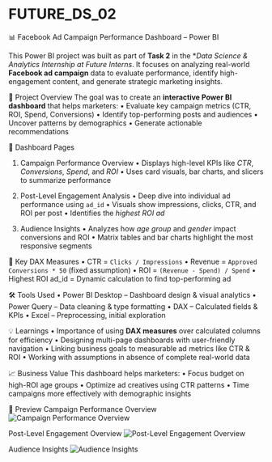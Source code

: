 # FUTURE_DS_02

📊 Facebook Ad Campaign Performance Dashboard – Power BI

This Power BI project was built as part of **Task 2** in the **Data Science & Analytics Internship at Future Interns*. 
It focuses on analyzing real-world **Facebook ad campaign** data to evaluate performance, identify high-engagement content, and generate strategic marketing insights.

🧠 Project Overview
The goal was to create an **interactive Power BI dashboard** that helps marketers:
• Evaluate key campaign metrics (CTR, ROI, Spend, Conversions)
• Identify top-performing posts and audiences
• Uncover patterns by demographics
• Generate actionable recommendations

📄 Dashboard Pages

1. Campaign Performance Overview
• Displays high-level KPIs like *CTR*, *Conversions*, *Spend*, and *ROI*
• Uses card visuals, bar charts, and slicers to summarize performance

2. Post-Level Engagement Analysis
• Deep dive into individual ad performance using `ad_id`
• Visuals show impressions, clicks, CTR, and ROI per post
• Identifies the *highest ROI ad*

3. Audience Insights
• Analyzes how *age group* and *gender* impact conversions and ROI
• Matrix tables and bar charts highlight the most responsive segments


🧮 Key DAX Measures
• CTR = `Clicks / Impressions`
• Revenue = `Approved Conversions * 50` (fixed assumption)
• ROI = `(Revenue - Spend) / Spend`
• Highest ROI ad_id = Dynamic calculation to find top-performing ad

🛠️ Tools Used
• Power BI Desktop – Dashboard design & visual analytics
• Power Query – Data cleaning & type formatting
• DAX – Calculated fields & KPIs
• Excel – Preprocessing, initial exploration

💡 Learnings
• Importance of using **DAX measures** over calculated columns for efficiency
• Designing multi-page dashboards with user-friendly navigation
• Linking business goals to measurable ad metrics like CTR & ROI
• Working with assumptions in absence of complete real-world data

📈 Business Value
This dashboard helps marketers:
• Focus budget on high-ROI age groups
• Optimize ad creatives using CTR patterns
• Time campaigns more effectively with demographic insights

🔗 Preview
Campaign Performance Overview
![Campaign Performance Overview](https://github.com/user-attachments/assets/e757f86e-9aa6-49a1-8397-90f59e1cfc6f)

Post-Level Engagement Overview
![Post-Level Engagement Overview](https://github.com/user-attachments/assets/e976171a-b5f0-4b05-906b-1df3e5ec140c)

Audience Insights
![Audience Insights](https://github.com/user-attachments/assets/a9a02e51-0353-4a6d-9e2b-544755413317)
